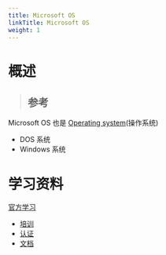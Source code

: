 ```yaml
---
title: Microsoft OS
linkTitle: Microsoft OS
weight: 1
---
```


# 概述

> 参考
> -

Microsoft OS 也是 [Operating system](/docs/1.操作系统/Operating%20system/Operating%20system.md)(操作系统)

- DOS 系统
- Windows 系统

# 学习资料

[官方学习](https://learn.microsoft.com/)

- [培训](https://learn.microsoft.com/training/)
- [认证](https://learn.microsoft.com/certifications/)
- [文档](https://learn.microsoft.com//docs/)
